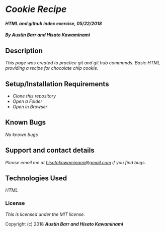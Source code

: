 # _Cookie Recipe_

#### _HTML and github index exercise, 05/22/2018_

#### _**By Austin Barr and Hisato Kawaminami**_

## Description

_This page was created to practice git and git hub commands. Basic HTML providing a recipe for chocolate chip cookie._

## Setup/Installation Requirements

* _Clone this repository_
* _Open a Folder_
* _Open in Browser_


## Known Bugs

_No known bugs_

## Support and contact details

_Please email me at hisatokawaminami@gmail.com if you find bugs._

## Technologies Used

_HTML_

### License

*This is licensed under the MIT license.*

Copyright (c) 2018 **_Austin Barr and Hisato Kawaminami_**
